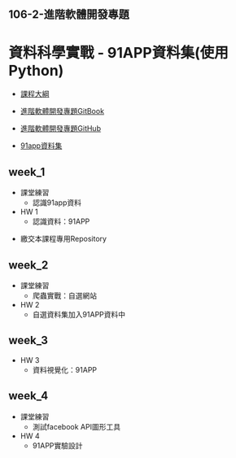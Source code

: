 
## 106-2-進階軟體開發專題

# 資料科學實戰 - 91APP資料集(使用Python)

- [課程大綱](https://nol.ntu.edu.tw/nol/coursesearch/print_table.php?course_id=H03%2005010&class=&dpt_code=H020&ser_no=76833&semester=106-2&lang=CH)

- [進階軟體開發專題GitBook](https://pecu.gitbooks.io/python_/content/)
- [進階軟體開發專題GitHub](https://github.com/NTU-CSX-Project/106-2PythonSampleCode)
- [91app資料集](https://drive.google.com/drive/folders/1g7Q81jHDXpJcWdhJEDl8h_wS_XmODgiB?usp=sharing)



## week_1
+ 課堂練習
  + 認識91app資料
+ HW 1
  + 認識資料：91APP 
- 繳交本課程專用Repository

## week_2
+ 課堂練習
  + 爬蟲實戰：自選網站 
+ HW 2
  + 自選資料集加入91APP資料中 

## week_3
+ HW 3
  + 資料視覺化：91APP 
   
## week_4
+ 課堂練習
  + 測試facebook API圖形工具 
+ HW 4
  + 91APP實驗設計
